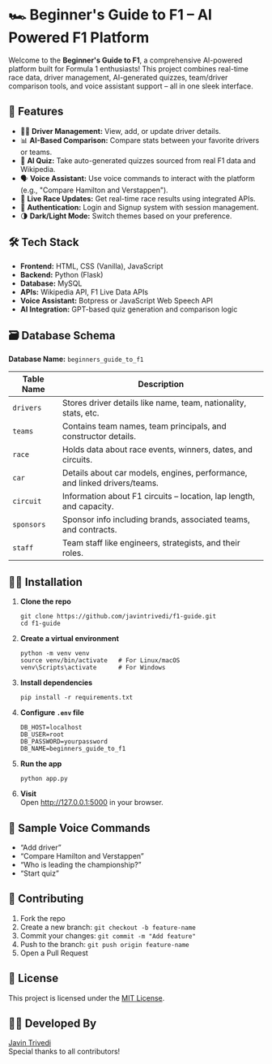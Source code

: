 </head>
<body>

  <h1>🏎️ Beginner's Guide to F1 – AI Powered F1 Platform</h1>

  <p>Welcome to the <strong>Beginner's Guide to F1</strong>, a comprehensive AI-powered platform built for Formula 1 enthusiasts! This project combines real-time race data, driver management, AI-generated quizzes, team/driver comparison tools, and voice assistant support – all in one sleek interface.</p>

  <h2>🚀 Features</h2>
  <ul>
    <li>🧑‍✈️ <strong>Driver Management:</strong> View, add, or update driver details.</li>
    <li>📊 <strong>AI-Based Comparison:</strong> Compare stats between your favorite drivers or teams.</li>
    <li>🧠 <strong>AI Quiz:</strong> Take auto-generated quizzes sourced from real F1 data and Wikipedia.</li>
    <li>🗣️ <strong>Voice Assistant:</strong> Use voice commands to interact with the platform (e.g., "Compare Hamilton and Verstappen").</li>
    <li>🏁 <strong>Live Race Updates:</strong> Get real-time race results using integrated APIs.</li>
    <li>🔐 <strong>Authentication:</strong> Login and Signup system with session management.</li>
    <li>🌗 <strong>Dark/Light Mode:</strong> Switch themes based on your preference.</li>
  </ul>

  <h2>🛠️ Tech Stack</h2>
  <ul>
    <li><strong>Frontend:</strong> HTML, CSS (Vanilla), JavaScript</li>
    <li><strong>Backend:</strong> Python (Flask)</li>
    <li><strong>Database:</strong> MySQL</li>
    <li><strong>APIs:</strong> Wikipedia API, F1 Live Data APIs</li>
    <li><strong>Voice Assistant:</strong> Botpress or JavaScript Web Speech API</li>
    <li><strong>AI Integration:</strong> GPT-based quiz generation and comparison logic</li>
  </ul>

  <h2>🗃️ Database Schema</h2>
  <p><strong>Database Name:</strong> <code>beginners_guide_to_f1</code></p>
  <table>
    <thead>
      <tr>
        <th>Table Name</th>
        <th>Description</th>
      </tr>
    </thead>
    <tbody>
      <tr>
        <td><code>drivers</code></td>
        <td>Stores driver details like name, team, nationality, stats, etc.</td>
      </tr>
      <tr>
        <td><code>teams</code></td>
        <td>Contains team names, team principals, and constructor details.</td>
      </tr>
      <tr>
        <td><code>race</code></td>
        <td>Holds data about race events, winners, dates, and circuits.</td>
      </tr>
      <tr>
        <td><code>car</code></td>
        <td>Details about car models, engines, performance, and linked drivers/teams.</td>
      </tr>
      <tr>
        <td><code>circuit</code></td>
        <td>Information about F1 circuits – location, lap length, and capacity.</td>
      </tr>
      <tr>
        <td><code>sponsors</code></td>
        <td>Sponsor info including brands, associated teams, and contracts.</td>
      </tr>
      <tr>
        <td><code>staff</code></td>
        <td>Team staff like engineers, strategists, and their roles.</td>
      </tr>
    </tbody>
  </table>

  <h2>🧑‍💻 Installation</h2>
  <ol>
    <li><strong>Clone the repo</strong><br>
      <pre><code>git clone https://github.com/javintrivedi/f1-guide.git
cd f1-guide</code></pre>
    </li>
    <li><strong>Create a virtual environment</strong><br>
      <pre><code>python -m venv venv
source venv/bin/activate   # For Linux/macOS
venv\Scripts\activate      # For Windows</code></pre>
    </li>
    <li><strong>Install dependencies</strong><br>
      <pre><code>pip install -r requirements.txt</code></pre>
    </li>
    <li><strong>Configure <code>.env</code> file</strong><br>
      <pre><code>DB_HOST=localhost
DB_USER=root
DB_PASSWORD=yourpassword
DB_NAME=beginners_guide_to_f1</code></pre>
    </li>
    <li><strong>Run the app</strong><br>
      <pre><code>python app.py</code></pre>
    </li>
    <li><strong>Visit</strong><br>
      Open <a href="http://127.0.0.1:5000" target="_blank">http://127.0.0.1:5000</a> in your browser.
    </li>
  </ol>

  <h2>🎤 Sample Voice Commands</h2>
  <ul>
    <li>“Add driver”</li>
    <li>“Compare Hamilton and Verstappen”</li>
    <li>“Who is leading the championship?”</li>
    <li>“Start quiz”</li>
  </ul>

  <h2>🤝 Contributing</h2>
  <ol>
    <li>Fork the repo</li>
    <li>Create a new branch: <code>git checkout -b feature-name</code></li>
    <li>Commit your changes: <code>git commit -m "Add feature"</code></li>
    <li>Push to the branch: <code>git push origin feature-name</code></li>
    <li>Open a Pull Request</li>
  </ol>

  <h2>📄 License</h2>
  <p>This project is licensed under the <a href="#">MIT License</a>.</p>

  <h2>👨‍💻 Developed By</h2>
  <p><a href="https://github.com/javintrivedi" target="_blank">Javin Trivedi</a> <br>Special thanks to all contributors!</p>

</body>
</html>
